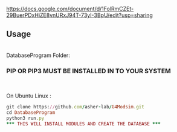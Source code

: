 https://docs.google.com/document/d/1FolRmCZEt-29BuerPDxHiZE8vnURxJ94T-73yI-3BpU/edit?usp=sharing


## Usage
<br>
DatabaseProgram Folder:
<br>

### PIP OR PIP3 MUST BE INSTALLED IN TO YOUR SYSTEM 
<br>

On Ubuntu Linux : <br>
```ruby
git clone https://github.com/asher-lab/G4Modsim.git
cd DatabaseProgram
python3 run.py
*** THIS WILL INSTALL MODULES AND CREATE THE DATABASE ***
```
